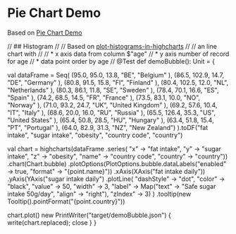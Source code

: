 # Pie Chart Demo

Based on [Pie Chart Demo](http://www.highcharts.com/demo/pie-basic)

// ## Histogram
//
// Based on [plot-histograms-in-highcharts](http://stackoverflow.com/questions/18042165/plot-histograms-in-highcharts)
//
// an line chart with
//
// * x axis data from column $"age"
// * y axis number of record for age
// * data point order by age
//
@Test
def demoBubble(): Unit = {

val dataFrame = Seq(
(95.0, 95.0, 13.8, "BE", "Belgium" ),
(86.5, 102.9, 14.7, "DE", "Germany" ),
(80.8, 91.5, 15.8, "FI", "Finland" ),
(80.4, 102.5, 12.0, "NL", "Netherlands" ),
(80.3, 86.1, 11.8, "SE", "Sweden" ),
(78.4, 70.1, 16.6, "ES", "Spain" ),
(74.2, 68.5, 14.5, "FR", "France" ),
(73.5, 83.1, 10.0, "NO", "Norway" ),
(71.0, 93.2, 24.7, "UK", "United Kingdom" ),
(69.2, 57.6, 10.4, "IT", "Italy" ),
(68.6, 20.0, 16.0, "RU", "Russia" ),
(65.5, 126.4, 35.3, "US", "United States" ),
(65.4, 50.8, 28.5, "HU", "Hungary" ),
(63.4, 51.8, 15.4, "PT", "Portugal" ),
(64.0, 82.9, 31.3, "NZ", "New Zealand")
).toDF("fat intake", "sugar intake", "obesity", "country code", "country")


val chart = highcharts(dataFrame
.series(
"x" -> "fat intake",
"y" -> "sugar intake",
"z" -> "obesity",
"name" -> "country code",
"country" -> "country"))
.chart(Chart.bubble)
.plotOptions(PlotOptions.bubble.dataLabels("enabled" -> true, "format" -> "{point.name}"))
.xAxis(XAxis("fat intake daily"))
.yAxis(YAxis("sugar intake daily")
.plotLine(
"dashStyle" -> "dot",
"color" -> "black",
"value" -> 50,
"width" -> 3,
"label" -> Map("text" -> "Safe sugar intake 50g/day", "align" -> "right"),
"zIndex" -> 3)
)
.tooltip(new Tooltip().pointFormat("{point.country}"))

chart.plot()
new PrintWriter("target/demoBubble.json") { write(chart.replaced); close }
}